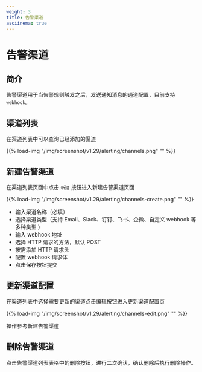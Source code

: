 ```yaml
---
weight: 3
title: 告警渠道
asciinema: true
---
```


# 告警渠道

## 简介

告警渠道用于当告警规则触发之后，发送通知消息的通道配置，目前支持 `webhook`。

## 渠道列表

在渠道列表中可以查询已经添加的渠道

{{% load-img "/img/screenshot/v1.29/alerting/channels.png" "" %}}

## 新建告警渠道

在渠道列表页面中点击 `新建` 按钮进入新建告警渠道页面

{{% load-img "/img/screenshot/v1.29/alerting/channels-create.png" "" %}}

- 输入渠道名称（必填）
- 选择渠道类型（支持 Email、Slack、钉钉、飞书、企微、自定义 webhook 等多种类型 ）
- 输入 webhook 地址
- 选择 HTTP 请求的方法，默认 POST
- 按需添加 HTTP 请求头
- 配置 webhook 请求体
- 点击保存按钮提交

## 更新渠道配置

在渠道列表中选择需要更新的渠道点击编辑按钮进入更新渠道配置页

{{% load-img "/img/screenshot/v1.29/alerting/channels-edit.png" "" %}}

操作参考新建告警渠道

## 删除告警渠道

点击告警渠道列表表格中的删除按钮，进行二次确认，确认删除后执行删除操作。
